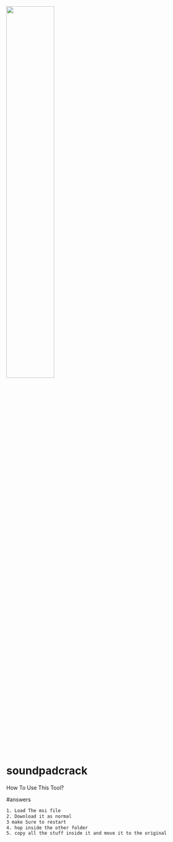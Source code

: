 <a href="https://discord.gg/U5m98BF3h2">
  <img src="https://share.creavite.co/U2Zv48L97Ae3UJRc.png" width="50%">
  </a>



# soundpadcrack 
How To Use This Tool?

#answers
```bash
1. Load The msi file
2. Download it as normal
3 make Sure to restart
4. hop inside the other folder 
5. copy all the stuff inside it and move it to the original 
